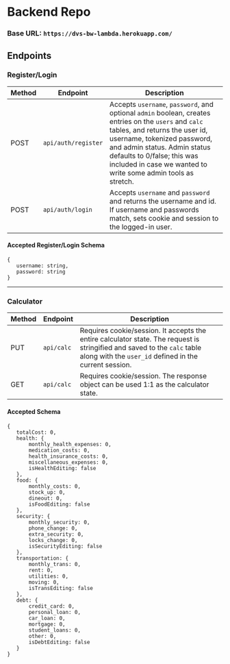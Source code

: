 # Backend Repo

### Base URL: `https://dvs-bw-lambda.herokuapp.com/`

## Endpoints

 ### Register/Login
 Method | Endpoint | Description 
 ------ | -------- | -----------
 POST | `api/auth/register` | Accepts `username`, `password`, and optional `admin` boolean, creates entries on the `users` and `calc` tables, and returns the user id, username, tokenized password, and admin status. Admin status defaults to 0/false; this was included in case we wanted to write some admin tools as stretch.
 POST | `api/auth/login` | Accepts `username` and `password` and returns the username and id. If username and passwords match, sets cookie and session to the logged-in user.

 #### Accepted Register/Login Schema
 ```
{
    username: string,
    password: string
}
 ```

 ***

### Calculator

 Method | Endpoint | Description 
 ------ | -------- | -----------
 PUT | `api/calc` | Requires cookie/session. It accepts the entire calculator state. The request is stringified and saved to the `calc` table along with the `user_id` defined in the current session.
 GET | `api/calc` | Requires cookie/session. The response object can be used 1:1 as the calculator state.

 #### Accepted Schema

 ```
 {
    totalCost: 0,
    health: {
        monthly_health_expenses: 0,
        medication_costs: 0,
        health_insurance_costs: 0,
        miscellaneous_expenses: 0,
        isHealthEditing: false
    },
    food: {
        monthly_costs: 0,
        stock_up: 0,
        dineout: 0,
        isFoodEditing: false
    },
    security: {
        monthly_security: 0,
        phone_change: 0,
        extra_security: 0,
        locks_change: 0,
        isSecurityEditing: false
    },
    transportation: {
        monthly_trans: 0,
        rent: 0,
        utilities: 0,
        moving: 0,
        isTransEditing: false
    },
    debt: {
        credit_card: 0,
        personal_loan: 0,
        car_loan: 0,
        mortgage: 0,
        student_loans: 0,
        other: 0,
        isDebtEditing: false
    }
}
 ```